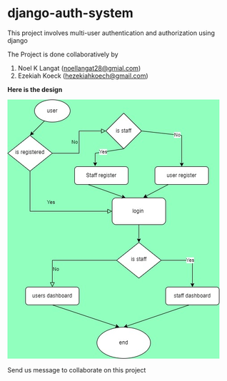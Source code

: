 # django-auth-system

This project involves multi-user authentication
and authorization using django


The Project is done collaboratively by
1. Noel K Langat (noellangat28@gmial.com)
2. Ezekiah Koeck  (hezekiahkoech@gmail.com)

**Here is the design**


![flow_diagram](./flow_diagram.jpg)

Send us message to collaborate on this project
